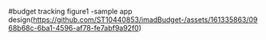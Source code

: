 #budget tracking
figure1 -sample app design(https://github.com/ST10440853/imadBudget-/assets/161335863/0968b68c-6ba1-4596-af78-fe7abf9a92f0)
